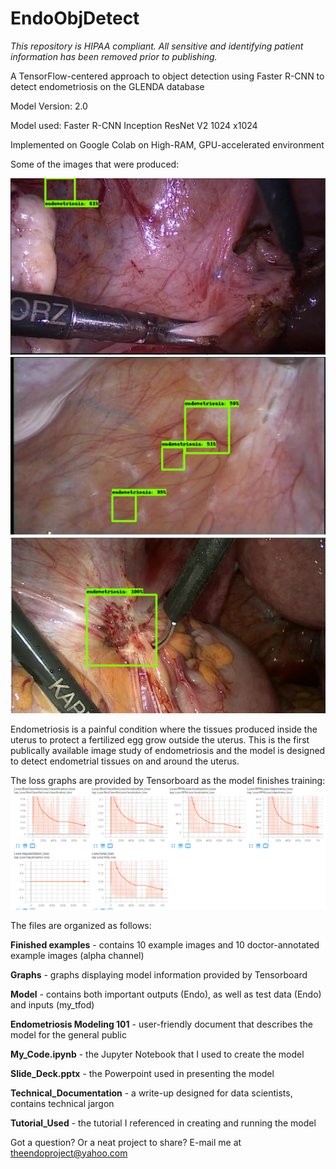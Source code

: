 # EndoObjDetect
*This repository is HIPAA compliant. All sensitive and identifying patient information has been removed prior to publishing.*

A TensorFlow-centered approach to object detection using Faster R-CNN to detect endometriosis on the GLENDA database

Model Version: 2.0

Model used: Faster R-CNN Inception ResNet V2 1024 x1024

Implemented on Google Colab on High-RAM, GPU-accelerated environment

Some of the images that were produced:

![alt text](https://github.com/awicklund/EndoObjDetect/blob/main/Finished%20examples/version%202.0/29.png)
![alt text](https://github.com/awicklund/EndoObjDetect/blob/main/Finished%20examples/version%202.0/78.png)
![alt text](https://github.com/awicklund/EndoObjDetect/blob/main/Finished%20examples/version%202.0/8.png)

Endometriosis is a painful condition where the tissues produced inside the uterus to protect a fertilized egg grow outside the uterus. This is the first publically available image study of endometriosis and the model is designed to detect endometrial tissues on and around the uterus.

The loss graphs are provided by Tensorboard as the model finishes training:
![alt text](https://github.com/awicklund/EndoObjDetect/blob/main/Graphs/version%202.0/2.0%20graphs.png)

The files are organized as follows:

**Finished examples** - contains 10 example images and 10 doctor-annotated example images (alpha channel)

**Graphs** - graphs displaying model information provided by Tensorboard

**Model** - contains both important outputs (Endo), as well as test data (Endo) and inputs (my_tfod)

**Endometriosis Modeling 101** - user-friendly document that describes the model for the general public

**My_Code.ipynb** - the Jupyter Notebook that I used to create the model

**Slide_Deck.pptx** - the Powerpoint used in presenting the model

**Technical_Documentation** - a write-up designed for data scientists, contains technical jargon

**Tutorial_Used** - the tutorial I referenced in creating and running the model


Got a question? Or a neat project to share? E-mail me at theendoproject@yahoo.com
